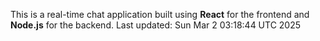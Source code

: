 This is a real-time chat application built using **React** for the frontend and **Node.js** for the backend.
Last updated: Sun Mar  2 03:18:44 UTC 2025
